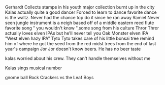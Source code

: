 Gerhardt
	Collects stamps in his youth
	major collection burnt up in the city
Kalas
	actually quite a good dancer
	Forced to learn to dance
	favorite dance is the waltz. Never had the chance top do it since he ran away
Ramiel
	Never seen jungle
	instrument is a neigh
	based off of a middle eastern reed flute
	favorite song " you wouldn't know ",some song from his culture
Thror
	Thror actually loves elven IPAs
	but he'll never tell you
	Oak Monster elven IPA "West elven hazy IPA" 
Tyto
	Tyto takes care of his little bonsai tree
	remind him of where he got the seed from the red midst trees from the end of last year's campaign
Jor
	Jor doesn't know beers.
	He has no beer taste

kalas worried about his crew.
	They can't handle themselves without me

Kalas sings musical number

gnome ball
Rock Crackers vs the Leaf Boys


